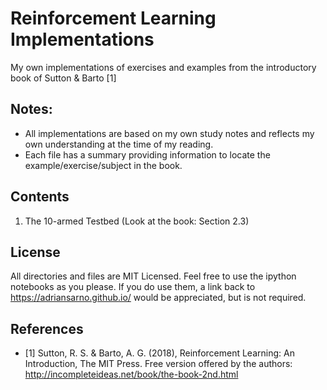# Reinforcement Learning Implementations
My own implementations of exercises and examples from the introductory book of Sutton & Barto [1]

## Notes: 
- All implementations are based on my own study notes and reflects my own understanding at the time of my reading.
- Each file has a summary providing information to locate the example/exercise/subject in the book.

## Contents
01. The 10-armed Testbed (Look at the book: Section 2.3)

## License
All directories and files are MIT Licensed. Feel free to use the ipython notebooks as you please.
If you do use them, a link back to https://adriansarno.github.io/ would be appreciated, but is not required.

## References
- [1] Sutton, R. S. & Barto, A. G. (2018), Reinforcement Learning: An Introduction, The MIT Press.
Free version offered by the authors: http://incompleteideas.net/book/the-book-2nd.html
